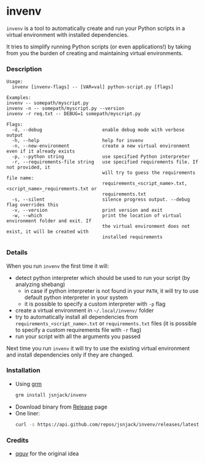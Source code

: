 invenv
==============

`invenv` is a tool to automatically create and run your Python scripts
in a virtual environment with installed dependencies.

It tries to simplify running Python scripts (or even applications!) by taking
from you the burden of creating and maintaining virtual environments.

### Description
```
Usage:
  invenv [invenv-flags] -- [VAR=val] python-script.py [flags]

Examples:
invenv -- somepath/myscript.py
invenv -n -- somepath/myscript.py --version
invenv -r req.txt -- DEBUG=1 somepath/myscript.py

Flags:
  -d, --debug                      enable debug mode with verbose output
  -h, --help                       help for invenv
  -n, --new-environment            create a new virtual environment even if it already exists
  -p, --python string              use specified Python interpreter
  -r, --requirements-file string   use specified requirements file. If not provided, it
                                   will try to guess the requirements file name:
                                   requirements_<script_name>.txt, <script_name>_requirements.txt or
                                   requirements.txt
  -s, --silent                     silence progress output. --debug flag overrides this
  -v, --version                    print version and exit
  -w, --which                      print the location of virtual environment folder and exit. If
                                   the virtual environment does not exist, it will be created with
                                   installed requirements
```

### Details
When you run `invenv` the first time it will:
 - detect python interpreter which should be used to run your script (by analyzing shebang)
   - in case if python interpreter is not found in your `PATH`, it will try to use default python interpreter in your system
   - it is possible to specify a custom interpreter with `-p` flag
 - create a virtual environment in `~/.local/invenv/` folder
 - try to automatically install all dependencies from `requirements_<script_name>.txt` or
   `requirements.txt` files (it is possible to specify a custom requirements file with `-r` flag)
 - run your script with all the arguments you passed

Next time you run `invenv` it will try to use the existing virtual environment and install
dependencies only if they are changed.

### Installation
 - Using [grm](https://github.com/jsnjack/grm)
    ```bash
    grm install jsnjack/invenv
    ```
 - Download binary from [Release](https://github.com/jsnjack/invenv/releases/latest/) page
 - One liner:
   ```bash
   curl -s https://api.github.com/repos/jsnjack/invenv/releases/latest | jq -r .assets[0].browser_download_url | xargs curl -LOs && chmod +x invenv && sudo mv invenv /usr/local/bin/
   ```

### Credits
- [qguv](https://github.com/qguv) for the original idea
